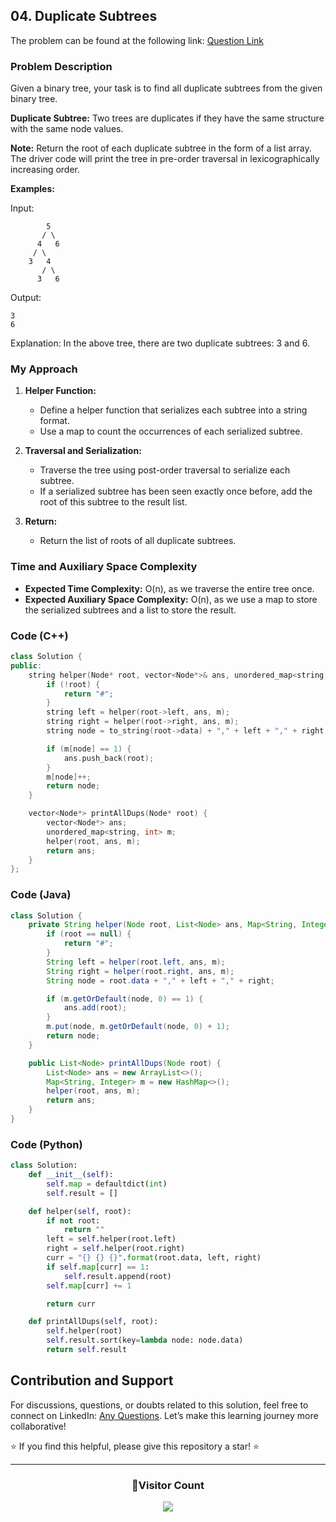 ## 04. Duplicate Subtrees

The problem can be found at the following link: [Question Link](https://www.geeksforgeeks.org/problems/duplicate-subtrees/1)

### Problem Description

Given a binary tree, your task is to find all duplicate subtrees from the given binary tree.

**Duplicate Subtree:** Two trees are duplicates if they have the same structure with the same node values.

**Note:** Return the root of each duplicate subtree in the form of a list array. The driver code will print the tree in pre-order traversal in lexicographically increasing order.

**Examples:**

Input:

```
        5
       / \
      4   6
     / \
    3   4
       / \
      3   6
```

Output:

```
3
6
```

Explanation: In the above tree, there are two duplicate subtrees: 3 and 6.

### My Approach

1. **Helper Function:**

   - Define a helper function that serializes each subtree into a string format.
   - Use a map to count the occurrences of each serialized subtree.

2. **Traversal and Serialization:**

   - Traverse the tree using post-order traversal to serialize each subtree.
   - If a serialized subtree has been seen exactly once before, add the root of this subtree to the result list.

3. **Return:**
   - Return the list of roots of all duplicate subtrees.

### Time and Auxiliary Space Complexity

- **Expected Time Complexity:** O(n), as we traverse the entire tree once.
- **Expected Auxiliary Space Complexity:** O(n), as we use a map to store the serialized subtrees and a list to store the result.

### Code (C++)

```cpp
class Solution {
public:
    string helper(Node* root, vector<Node*>& ans, unordered_map<string, int>& m) {
        if (!root) {
            return "#";
        }
        string left = helper(root->left, ans, m);
        string right = helper(root->right, ans, m);
        string node = to_string(root->data) + "," + left + "," + right;

        if (m[node] == 1) {
            ans.push_back(root);
        }
        m[node]++;
        return node;
    }

    vector<Node*> printAllDups(Node* root) {
        vector<Node*> ans;
        unordered_map<string, int> m;
        helper(root, ans, m);
        return ans;
    }
};
```

### Code (Java)

```java
class Solution {
    private String helper(Node root, List<Node> ans, Map<String, Integer> m) {
        if (root == null) {
            return "#";
        }
        String left = helper(root.left, ans, m);
        String right = helper(root.right, ans, m);
        String node = root.data + "," + left + "," + right;

        if (m.getOrDefault(node, 0) == 1) {
            ans.add(root);
        }
        m.put(node, m.getOrDefault(node, 0) + 1);
        return node;
    }

    public List<Node> printAllDups(Node root) {
        List<Node> ans = new ArrayList<>();
        Map<String, Integer> m = new HashMap<>();
        helper(root, ans, m);
        return ans;
    }
}
```

### Code (Python)

```python
class Solution:
    def __init__(self):
        self.map = defaultdict(int)
        self.result = []

    def helper(self, root):
        if not root:
            return ""
        left = self.helper(root.left)
        right = self.helper(root.right)
        curr = "{} {} {}".format(root.data, left, right)
        if self.map[curr] == 1:
            self.result.append(root)
        self.map[curr] += 1

        return curr

    def printAllDups(self, root):
        self.helper(root)
        self.result.sort(key=lambda node: node.data)
        return self.result
```

## Contribution and Support

For discussions, questions, or doubts related to this solution, feel free to connect on LinkedIn: [Any Questions](https://www.linkedin.com/in/patel-hetkumar-sandipbhai-8b110525a/). Let’s make this learning journey more collaborative!

⭐ If you find this helpful, please give this repository a star! ⭐

---

<div align="center">
  <h3><b>📍Visitor Count</b></h3>
</div>

<p align="center">
  <img src="https://visitor-badge.laobi.icu/badge?page_id=Hunterdii.GeeksforGeeks-POTD" />
</p>
